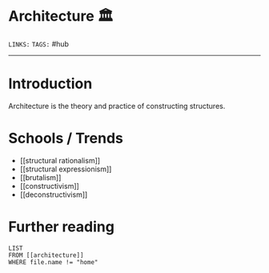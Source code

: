 # Architecture 🏛
`LINKS:` 
`TAGS:`  #hub 

---
# Introduction
Architecture is the theory and practice of constructing structures. 

# Schools / Trends
- [[structural rationalism]]
- [[structural expressionism]]
- [[brutalism]]
- [[constructivism]]
- [[deconstructivism]]

# Further reading
```dataview
LIST 
FROM [[architecture]]
WHERE file.name != "home"
```